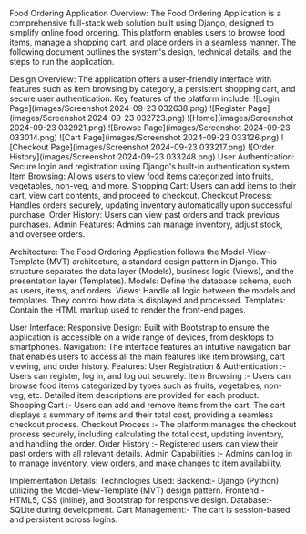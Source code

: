 Food Ordering Application
Overview:
The Food Ordering Application is a comprehensive full-stack web solution built using Django, designed to simplify online food ordering. This platform enables users to browse food items, manage a shopping cart, and place orders in a seamless manner. The following document outlines the system's design, technical details, and the steps to run the application.

Design Overview:
The application offers a user-friendly interface with features such as item browsing by category, a persistent shopping cart, and secure user authentication. 
Key features of the platform include:
![Login Page](images/Screenshot 2024-09-23 032638.png)
![Register Page](images/Screenshot 2024-09-23 032723.png)
![Home](images/Screenshot 2024-09-23 032921.png)
![Browse Page](images/Screenshot 2024-09-23 033014.png)
![Cart Page](images/Screenshot 2024-09-23 033126.png)
![Checkout Page](images/Screenshot 2024-09-23 033217.png)
![Order History](images/Screenshot 2024-09-23 033248.png)
User Authentication: Secure login and registration using Django's built-in authentication system.
Item Browsing: Allows users to view food items categorized into fruits, vegetables, non-veg, and more.
Shopping Cart: Users can add items to their cart, view cart contents, and proceed to checkout.
Checkout Process: Handles orders securely, updating inventory automatically upon successful purchase.
Order History: Users can view past orders and track previous purchases.
Admin Features: Admins can manage inventory, adjust stock, and oversee orders.

Architecture:
The Food Ordering Application follows the Model-View-Template (MVT) architecture, a standard design pattern in Django. This structure separates the data layer (Models), business logic (Views), and the presentation layer (Templates).
Models: Define the database schema, such as users, items, and orders.
Views: Handle all logic between the models and templates. They control how data is displayed and processed.
Templates: Contain the HTML markup used to render the front-end pages.

User Interface:
Responsive Design: Built with Bootstrap to ensure the application is accessible on a wide range of devices, from desktops to smartphones.
Navigation: The interface features an intuitive navigation bar that enables users to access all the main features like item browsing, cart viewing, and order history.
Features:
User Registration & Authentication :- Users can register, log in, and log out securely.
Item Browsing :- Users can browse food items categorized by types such as fruits, vegetables, non-veg, etc. Detailed item descriptions are provided for each product.
Shopping Cart :- Users can add and remove items from the cart. The cart displays a summary of items and their total cost, providing a seamless checkout process.
Checkout Process :- The platform manages the checkout process securely, including calculating the total cost, updating inventory, and handling the order.
Order History :- Registered users can view their past orders with all relevant details.
Admin Capabilities :- Admins can log in to manage inventory, view orders, and make changes to item availability.

Implementation Details:
Technologies Used:
Backend:- Django (Python) utilizing the Model-View-Template (MVT) design pattern.
Frontend:- HTML5, CSS (inline), and Bootstrap for responsive design.
Database:- SQLite during development.
Cart Management:- The cart is session-based and persistent across logins.
